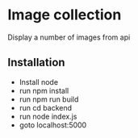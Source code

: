 # Image collection
Display a number of images from api

## Installation 

* Install node
* run npm install
* run npm run build
* run cd backend
* run node index.js
* goto localhost:5000